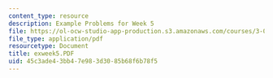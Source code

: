 ```yaml
---
content_type: resource
description: Example Problems for Week 5
file: https://ol-ocw-studio-app-production.s3.amazonaws.com/courses/3-00-thermodynamics-of-materials-fall-2002/45c3ade43bb47e983d3085b68f6b78f5_exweek5.PDF
file_type: application/pdf
resourcetype: Document
title: exweek5.PDF
uid: 45c3ade4-3bb4-7e98-3d30-85b68f6b78f5
---
```

